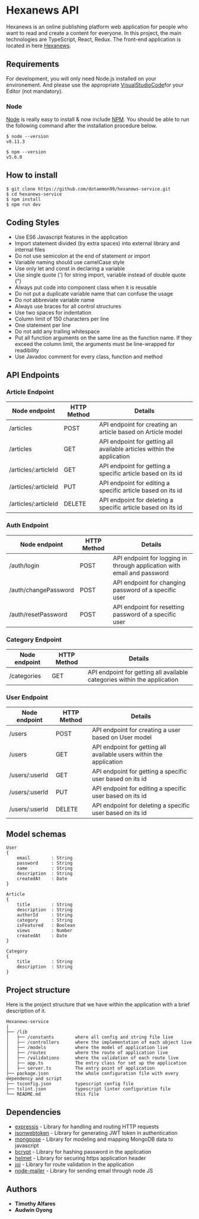# Hexanews API
Hexanews is an online publishing platform web application for people who want to read and create a content for everyone. In this project, the main technologies are TypeScript, React, Redux. The front-end application is located in here [Hexanews](https://github.com/dotaemon99/hexanews).

## Requirements

For development, you will only need Node.js installed on your environement.
And please use the appropriate [VisualStudioCode](https://code.visualstudio.com/)for your Editor (not mandatory).

### Node

[Node](http://nodejs.org/) is really easy to install & now include [NPM](https://npmjs.org/).
You should be able to run the following command after the installation procedure
below.

    $ node --version
    v8.11.3

    $ npm --version
    v5.6.0

## How to install
```
$ git clone https://github.com/dotaemon99/hexanews-service.git
$ cd hexanews-service
$ npm install
$ npm run dev
```

## Coding Styles
- Use ES6 Javascript features in the application
- Import statement divided (by extra spaces) into external library and internal files
- Do not use semicolon at the end of statement or import
- Variable naming should use camelCase style
- Use only let and const in declaring a variable
- Use single quote (') for string import, variable instead of double quote (")
- Always put code into component class when it is reusable
- Do not put a duplicate variable name that can confuse the usage
- Do not abbreviate variable name
- Always use braces for all control structures
- Use two spaces for indentation
- Column limit of 150 characters per line
- One statement per line
- Do not add any trailing whitespace
- Put all function arguments on the same line as the function name. If they exceed the column limit, the arguments must be line-wrapped for readibility
- Use Javadoc comment for every class, function and method

## API Endpoints

### Article Endpoint

|Node endpoint         | HTTP Method |Details                                                                    |
|----------------------|-------------|---------------------------------------------------------------------------|
|/articles             | POST        |	API endpoint for creating an article based on Article model              |
|/articles             | GET         |	API endpoint for getting all available articles within the application   |
|/articles/:articleId  | GET         |	API endpoint for getting a specific article based on its id              |
|/articles/:articleId  | PUT         |	API endpoint for editing a specific article based on its id              |
|/articles/:articleId  | DELETE      |	API endpoint for deleting a specific article based on its id             |

### Auth Endpoint

|Node endpoint         | HTTP Method |Details                                                                    |
|----------------------|-------------|---------------------------------------------------------------------------|
|/auth/login           | POST        |	API endpoint for logging in through application with email and password  |
|/auth/changePassword  | POST        |	API endpoint for changing password of a specific user                    |
|/auth/resetPassword   | POST        |	API endpoint for resetting password of a specific user                   |

### Category Endpoint

|Node endpoint         | HTTP Method |Details                                                                    |
|----------------------|-------------|---------------------------------------------------------------------------|
|/categories           | GET         |	API endpoint for getting all available categories within the application |

### User Endpoint

|Node endpoint         | HTTP Method |Details                                                                    |
|----------------------|-------------|---------------------------------------------------------------------------|
|/users                | POST        |	API endpoint for creating a user based on User model                     |
|/users                | GET         |	API endpoint for getting all available users within the application      |
|/users/:userId        | GET         |	API endpoint for getting a specific user based on its id                 |
|/users/:userId        | PUT         |	API endpoint for editing a specific user based on its id                 |
|/users/:userId        | DELETE      |	API endpoint for deleting a specific user based on its id                |

## Model schemas

```
User
{
    email        : String
    password     : String
    name         : String
    description  : String
    createdAt    : Date
}
```

```
Article
{
    title        : String
    description  : String
    authorId     : String
    category     : String
    isFeatured   : Boolean
    views        : Number
    createdAt    : Date
} 
```

```
Category
{
    title        : String
    description  : String
} 
```

## Project structure

Here is the project structure that we have within the application with a brief description of it.

```
Hexanews-service
|
├── /lib
│   ├── /constants        where all config and string file live
│   ├── /controllers      where the implementation of each object live
│   ├── /models           where the model of application live
│   ├── /routes           where the route of application live
│   ├── /validations      where the validation of each route live
│   ├── app.ts            The entry class for set up the application
│   ├── server.ts         The entry point of application
├── package.json          the whole configuration file with every dependency and script
├── tsconfig.json         typescript config file
├── tslint.json           typescript linter configuration file
└── README.md             this file
```

## Dependencies

- [expressjs](https://github.com/expressjs/express) - Library for handling and routing HTTP requests
- [jsonwebtoken](https://github.com/auth0/node-jsonwebtoken) - Library for generating JWT token in authentication
- [mongoose](https://github.com/Automattic/mongoose) - Library for modeling and mapping MongoDB data to javascript
- [bcrypt](https://github.com/kelektiv/node.bcrypt.js) - Library for hashing password in the application
- [helmet](https://helmetjs.github.io/) - Library for securing https application header
- [joi](https://github.com/hapijs/joi) - Library for route validation in the application
- [node-mailer](https://nodemailer.com/about/) - Library for sending email through node JS

## Authors
- **Timothy Alfares**
- **Audwin Oyong**
